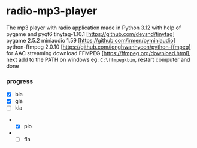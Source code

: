 # radio-mp3-player
The mp3 player with radio application made in Python 3.12  with help of pygame and pyqt6
tinytag-1.10.1 [https://github.com/devsnd/tinytag]
pygame 2.5.2
miniaudio 1.59 [https://github.com/irmen/pyminiaudio]
python-ffmpeg 2.0.10 [https://github.com/jonghwanhyeon/python-ffmpeg]
for AAC streaming download FFMPEG [https://ffmpeg.org/download.html],
next add to the PATH on windows eg: `C:\ffmpeg\bin`, restart computer and done


### progress
- [x] bla
- [x] gla
- [ ] kla
- - [x] plo
- - [ ] fla